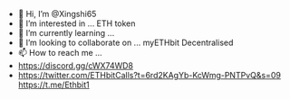 - 👋 Hi, I’m @Xingshi65
- 👀 I’m interested in ... ETH token 
- 🌱 I’m currently learning ...
- 💞️ I’m looking to collaborate on ... myETHbit Decentralised
- 📫 How to reach me ...
- https://discord.gg/cWX74WD8
- https://twitter.com/ETHbitCalls?t=6rd2KAgYb-KcWmg-PNTPvQ&s=09
https://t.me/Ethbit1
<!---
Xingshi65/Xingshi65 is a ✨ special ✨ repository because its `README.md` (this file) appears on your GitHub profile.
You can click the Preview link to take a look at your changes.
--->
